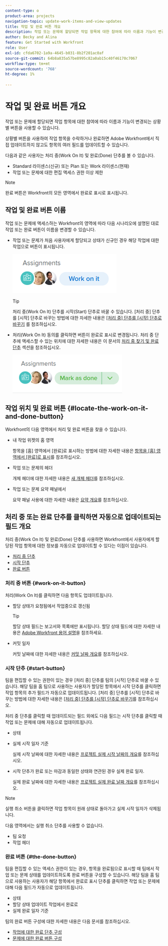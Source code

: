 ```yaml
---
content-type: o
product-area: projects
navigation-topic: update-work-items-and-view-updates
title: 작업 및 완료 버튼 개요
description: 작업 또는 문제에 할당되면 작업 항목에 대한 참여에 따라 이름과 기능이 변경되는 상황별 버튼을 사용할 수 있습니다.
author: Becky and Alina
feature: Get Started with Workfront
role: User
exl-id: cfda6702-1a9a-4645-b031-8b2f201ac0af
source-git-commit: 64b8a835a57be8995c82a0ab15c40f46170c7067
workflow-type: tm+mt
source-wordcount: '768'
ht-degree: 1%

---
```


# 작업 및 완료 버튼 개요

작업 또는 문제에 할당되면 작업 항목에 대한 참여에 따라 이름과 기능이 변경되는 상황별 버튼을 사용할 수 있습니다.

상황별 버튼을 사용하여 작업 항목을 수락하거나 완료하면 Adobe Workfront에서 직접 업데이트하지 않고도 항목의 여러 필드를 업데이트할 수 있습니다.

다음과 같은 사용자는 처리 중(Work On It) 및 완료(Done) 단추를 볼 수 있습니다.

* Standard 라이센스(신규) 또는 Plan 또는 Work 라이센스(현재)
* 작업 또는 문제에 대한 편집 액세스 권한 이상 제한

>[!NOTE]
>
>완료 버튼은 Workfront의 모든 영역에서 완료로 표시로 표시됩니다.

## 작업 및 완료 버튼 이름

작업 또는 문제에 액세스하는 Workfront의 영역에 따라 다음 시나리오에 설명된 대로 작업 또는 완료 버튼이 이름을 변경할 수 있습니다.

* 작업 또는 문제가 처음 사용자에게 할당되고 상태가 신규인 경우 해당 작업에 대한 작업으로 버튼이 표시됩니다.

  ![](assets/nwe-work-on-it-button.png)

  >[!TIP]
  >
  >처리 중(Work On It) 단추를 시작(Start) 단추로 바꿀 수 있습니다. [처리 중] 단추를 [시작] 단추로 바꾸는 방법에 대한 자세한 내용은 [[처리 중] 단추를 [시작] 단추로 바꾸기](../../people-teams-and-groups/create-and-manage-teams/work-on-it-button-to-start-button.md) 를 참조하십시오.

* 처리(Work On It) 동의를 클릭하면 버튼이 완료로 표시로 변경됩니다. 처리 중 단추에 액세스할 수 있는 위치에 대한 자세한 내용은 이 문서의 [처리 중 찾기 및 완료 단추](#locate-the-work-on-it-and-done-button) 섹션을 참조하십시오.

  ![](assets/nwe-mark-as-done-button-350x122.png)


<!--If you are not the only one assigned to the task or issue and you are accessing your work item from the My Work widget in the Home area, the button changes to Done with my part.

  ![](assets/home-left-done-with-my-part-button-350x184.png)-->

## 작업 위치 및 완료 버튼 {#locate-the-work-on-it-and-done-button}

Workfront의 다음 영역에서 처리 및 완료 버튼을 찾을 수 있습니다.

* 내 작업 위젯의 홈 영역

  항목을 [홈] 영역에서 [완료]로 표시하는 방법에 대한 자세한 내용은 [항목을 [홈] 영역에서 [완료]로 표시](../../workfront-basics/using-home/using-the-home-area/mark-item-done-in-home.md)를 참조하십시오.

* 작업 또는 문제의 헤더

  개체 헤더에 대한 자세한 내용은 [새 개체 헤더](../../workfront-basics/the-new-workfront-experience/new-object-headers.md)를 참조하십시오.

* 작업 또는 문제 요약 패널에서

  요약 패널 사용에 대한 자세한 내용은 [요약 개요](../../workfront-basics/the-new-workfront-experience/summary-overview.md)를 참조하십시오.

## 처리 중 또는 완료 단추를 클릭하면 자동으로 업데이트되는 필드 개요

처리 중(Work On It) 및 완료(Done) 단추를 사용하면 Workfront에서 사용자에게 할당된 작업 항목에 대한 정보를 자동으로 업데이트할 수 있다는 이점이 있습니다.

* [처리 중 단추](#work-on-it-button)
* [시작 단추](#start-button)
* [완료 버튼](#the-done-button)

### 처리 중 버튼 {#work-on-it-button}

처리(Work On It)를 클릭하면 다음 항목도 업데이트됩니다.

* 할당 상태가 요청됨에서 작업중으로 갱신됨

  >[!TIP]
  >
  >할당 상태 필드는 보고서와 목록에만 표시됩니다. 할당 상태 필드에 대한 자세한 내용은 [Adobe Workfront 용어 설명](../../workfront-basics/navigate-workfront/workfront-navigation/workfront-terminology-glossary.md)을 참조하세요.

* 커밋 일자

  커밋 날짜에 대한 자세한 내용은 [커밋 날짜 개요](../../manage-work/projects/updating-work-in-a-project/overview-of-commit-dates.md)를 참조하십시오.

### 시작 단추 {#start-button}

팀을 편집할 수 있는 권한이 있는 경우 [처리 중] 단추를 팀의 [시작] 단추로 바꿀 수 있습니다. 해당 팀을 홈 팀으로 사용하는 사용자가 할당된 항목에서 시작 단추를 클릭하면 작업 항목의 추가 필드가 자동으로 업데이트됩니다. [처리 중] 단추를 [시작] 단추로 바꾸는 방법에 대한 자세한 내용은 [[처리 중] 단추를 [시작] 단추로 바꾸기](../../people-teams-and-groups/create-and-manage-teams/work-on-it-button-to-start-button.md)를 참조하십시오.

처리 중 단추를 클릭할 때 업데이트되는 필드 외에도 다음 필드는 시작 단추를 클릭할 때 작업 또는 문제에 대해 자동으로 업데이트됩니다.

* 상태
* 실제 시작 일자 기준

  실제 시작 날짜에 대한 자세한 내용은 [프로젝트 실제 시작 날짜의 개요](../../manage-work/projects/planning-a-project/project-actual-start-date.md)를 참조하십시오.

* 시작 단추가 완료 또는 마감과 동일한 상태와 연관된 경우 실제 완료 일자.

  실제 완료 날짜에 대한 자세한 내용은 [프로젝트 실제 완료 날짜 개요](../../manage-work/projects/planning-a-project/project-actual-completion-date.md)를 참조하십시오.

>[!NOTE]
>
>실행 취소 버튼을 클릭하면 작업 항목이 원래 상태로 돌아가고 실제 시작 일자가 삭제됩니다.
>
>다음 영역에서는 실행 취소 단추를 사용할 수 없습니다.
>
>* 팀 요청
>* 작업 헤더
>

### 완료 버튼 {#the-done-button}

팀을 편집할 수 있는 액세스 권한이 있는 경우, 항목을 완료됨으로 표시할 때 팀에서 작업 또는 문제 상태를 업데이트하도록 완료 버튼을 구성할 수 있습니다. 해당 팀을 홈 팀으로 사용하는 사용자가 해당 항목에서 완료로 표시 단추를 클릭하면 작업 또는 문제에 대해 다음 필드가 자동으로 업데이트됩니다.

* 상태
* 할당 상태 업데이트 작업에서 완료로
* 실제 완료 일자 기준

팀의 완료 버튼 구성에 대한 자세한 내용은 다음 문서를 참조하십시오.

* [작업에 대한 완료 단추 구성](../../people-teams-and-groups/create-and-manage-teams/configure-the-done-button-for-tasks.md)
* [문제에 대한 완료 버튼 구성](../../people-teams-and-groups/create-and-manage-teams/configure-the-done-button-for-issues.md)
